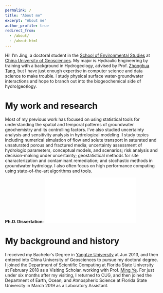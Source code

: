 ```yaml
---
permalink: /
title: "About me"
excerpt: "About me"
author_profile: true
redirect_from: 
  - /about/
  - /about.html
---
```


Hi! I’m Jing, a doctoral  student in the [School of Environmental Studies](https://ses.cug.edu.cn/) at [China University of Geosciences](https://www.cug.edu.cn/). My major is Hydraulic Engineering by training with a background in  Hydrogeology, advised by Prof. [Zhonghua Tang](https://ses.cug.edu.cn/info/1124/1787.htm), but I have just enough expertise in computer science and data science to make trouble.  I study physical surface water-groundwater interactions and hope to branch out into the biogeochemical side of hydro(geo)logy. 

My work and research
======
Most of my previous work has focused on using statistical tools for understanding the spatial and temporal patterns of groundwater geochemistry and its controlling factors. I’ve also studied uncertainty analysis and sensitivity analysis in hydrological modeling. I study topics including numerical simulation of flow and solute transport in saturated and unsaturated porous and fractured media; uncertainty assessment of hydrologic parameters, conceptual models, and scenarios; risk analysis and decision-making under uncertainty;
geostatistical methods for site characterization and contaminant remediation; and stochastic methods in groundwater hydrology. I also often focus on high performance computing using state-of-the-art algorithms and tools.

**Ph.D. Dissertation**: ![Methods and applications of multi-model global sensitivity analysis for identifying controlling processes in subsurface hydrological modeling](../Thesis.pdf)

My background and history
======
I received my Bachelor’s Degree in [Yangtze University](http://yangtzeu.edu.cn/) at Jun 2013, and then entered into China University of Geosciences to pursue my doctoral degree. I joined the Department of Scientific Computing at Florida State University at February 2018 as a Visiting Scholar, working with Prof. [Ming Ye](https://people.sc.fsu.edu/~mye/). For just under six months after my visiting, I returned to CUG, and then joined the Department of Earth, Ocean, and Atmospheric Science at Florida State University in March 2019 as a Laboratory Assistant.

